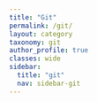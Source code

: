 ```yaml
---
title: "Git"
permalink: /git/
layout: category
taxonomy: git
author_profile: true
classes: wide
sidebar:
  title: "git"
  nav: sidebar-git
---
```

